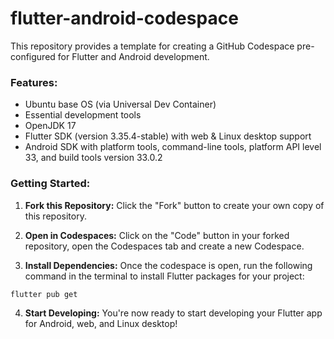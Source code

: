 # flutter-android-codespace

This repository provides a template for creating a GitHub Codespace pre-configured for Flutter and Android development.

### Features:

* Ubuntu base OS (via Universal Dev Container)
* Essential development tools
* OpenJDK 17
* Flutter SDK (version 3.35.4-stable) with web & Linux desktop support
* Android SDK with platform tools, command-line tools, platform API level 33, and build tools version 33.0.2

### Getting Started:

1. **Fork this Repository:**
   Click the "Fork" button to create your own copy of this repository.

2. **Open in Codespaces:**
   Click on the "Code" button in your forked repository, open the Codespaces tab and create a new Codespace.

3. **Install Dependencies:**
   Once the codespace is open, run the following command in the terminal to install Flutter packages for your project:

```bash
flutter pub get
```

4. **Start Developing:**
   You're now ready to start developing your Flutter app for Android, web, and Linux desktop!

